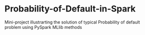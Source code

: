 # Probability-of-Default-in-Spark
Mini-project illustrarting the solution of typical Probability of default problem using PySpark MLlib methods
